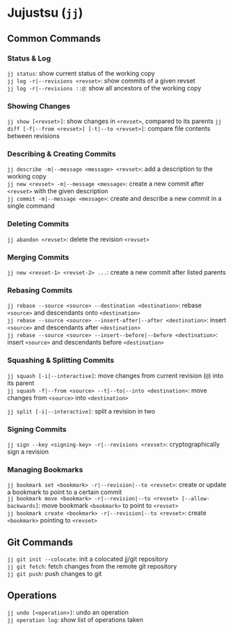 # Jujustsu (`jj`)

## Common Commands

### Status & Log

`jj status`: show current status of the working copy  
`jj log -r|--revisions <revset>`: show commits of a given revset  
`jj log -r|--revisions ::@`: show all ancestors of the working copy  

### Showing Changes

`jj show [<revset>]`: show changes in `<revset>`, compared to its parents
`jj diff [-f|--from <revset>] [-t|--to <revset>]`: compare file contents between revisions

### Describing & Creating Commits

`jj describe -m|--message <message> <revset>`: add a description to the working copy  
`jj new <revset> -m|--message <message>`: create a new commit after `<revset>` with the given description  
`jj commit -m|--message <message>`: create and describe a new commit in a single command  

### Deleting Commits

`jj abandon <revset>`: delete the revision `<revset>`  

### Merging Commits

`jj new <revset-1> <revset-2> ...`: create a new commit after listed parents  

### Rebasing Commits

`jj rebase --source <source> --destination <destination>`: rebase `<source>` and descendants onto `<destination>`  
`jj rebase --source <source> --insert-after|--after <destination>`: insert `<source>` and descendants after `<destination>`  
`jj rebase --source <source> --insert--before|--before <destination>`: insert `<source>` and descendants before `<destination>`  

### Squashing & Splitting Commits

`jj squash [-i|--interactive]`: move changes from current revision (`@`) into its parent  
`jj squash -f|--from <source> --t|--to|--into <destination>`: move changes from `<source>` into `<destination>`  

`jj split [-i|--interactive]`: split a revision in two  

### Signing Commits

`jj sign --key <signing-key> -r|--revisions <revset>`: cryptographically sign a revision

### Managing Bookmarks

`jj bookmark set <bookmark> -r|--revision|--to <revset>`: create or update a bookmark to point to a certain commit  
`jj bookmark move <bookmark> -r|--revision|--to <revset> [--allow-backwards]`: move bookmark `<bookmark>` to point to `<revset>`  
`jj bookmark create <bookmark> -r|--revision|--to <revset>`: create `<bookmark>` pointing to `<revset>`  

## Git Commands

`jj git init --colocate`: init a colocated jj/git repository  
`jj git fetch`: fetch changes from the remote git repository  
`jj git push`: push changes to git  

## Operations

`jj undo [<operation>]`: undo an operation  
`jj operation log`: show list of operations taken  
